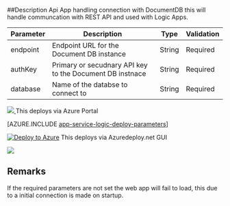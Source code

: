 ##Description
Api App handling connection with DocumentDB this will handle communcation with REST API and used with Logic Apps.


| Parameter      | Description                                               | Type | Validation|
| ---------------|-----------------------------------------------------------|------|-----------|
|endpoint	 |Endpoint URL for the Document DB instance		     |String|Required   |
|authKey	 |Primary or secudnary API key to the Document DB instnace   |String|Required   |
|database	 |Name of the databse to connect to			     |String|Required   |
<a href="https://portal.azure.com/#create/Microsoft.Template/uri/https%3A%2F%2Fraw.githubusercontent.com%2FLogicAppComponents%2FDocumentDbApiApp%2Fmaster%2Fazuredeploy.json" target="_blank">
    <img src="http://azuredeploy.net/deploybutton.png"/>
</a>    This deploys via Azure Portal

[AZURE.INCLUDE [app-service-logic-deploy-parameters](https://github.com/LogicAppComponents/DocumentDbApiApp/blob/master/azuredeploy.parameters.json)]

[![Deploy to Azure](http://azuredeploy.net/deploybutton.png)](https://azuredeploy.net/?repository=https://github.com/LogicAppComponents/DocumentDbApiApp/blob/master/azuredeploy.json)
This deploys via Azuredeploy.net GUI

<a href="http://armviz.io/#/?load=https://raw.githubusercontent.com/LogicAppComponents/DocumentDbApiApp/master/azuredeploy.json" target="_blank">
    <img src="http://armviz.io/visualizebutton.png"/>
</a>

## Remarks ##
If the required parameters are not set the web app will fail to load, this due to a initial connection is made on startup.
